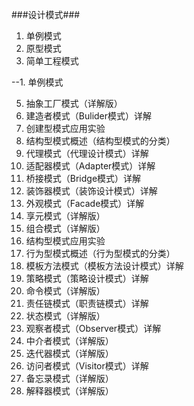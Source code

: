 ###设计模式###

1. 单例模式
2. 原型模式
3. 简单工程模式


--1. 单例模式

5. 抽象工厂模式（详解版）
6. 建造者模式（Bulider模式）详解
7. 创建型模式应用实验
8. 结构型模式概述（结构型模式的分类）
9. 代理模式（代理设计模式）详解
10. 适配器模式（Adapter模式）详解
11. 桥接模式（Bridge模式）详解
12. 装饰器模式（装饰设计模式）详解
13. 外观模式（Facade模式）详解
14. 享元模式（详解版）
15. 组合模式（详解版）
16. 结构型模式应用实验
17. 行为型模式概述（行为型模式的分类）
18. 模板方法模式（模板方法设计模式）详解
19. 策略模式（策略设计模式）详解
20. 命令模式（详解版）
21. 责任链模式（职责链模式）详解
22. 状态模式（详解版）
23. 观察者模式（Observer模式）详解
24. 中介者模式（详解版）
25. 迭代器模式（详解版）
26. 访问者模式（Visitor模式）详解
27. 备忘录模式（详解版）
28. 解释器模式（详解版）
